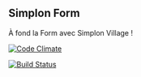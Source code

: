 ## Simplon Form

À fond la Form avec Simplon Village !

[![Code Climate](https://codeclimate.com/github/SimplonVillage/simplonform/badges/gpa.svg)](https://codeclimate.com/github/SimplonVillage/simplonform)

[![Build Status](https://travis-ci.org/SimplonVillage/simplonform.svg)](https://travis-ci.org/SimplonVillage/simplonform)
